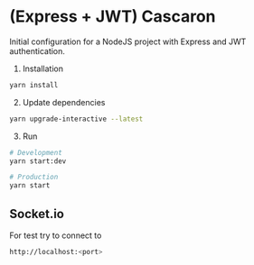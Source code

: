 # (Express + JWT) Cascaron

Initial configuration for a NodeJS project with Express and JWT authentication.

1. Installation

```bash
yarn install
```

2. Update dependencies

```bash
yarn upgrade-interactive --latest
```

3. Run

```bash
# Development
yarn start:dev

# Production
yarn start
```

## Socket.io

For test try to connect to

```bash
http://localhost:<port>
```
